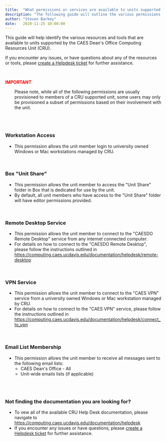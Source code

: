 ```yaml
---
title:  "What permissions or services are available to units supported by Computing Resources Unit (CRU)"
description: "The following guide will outline the various permissions and services CRU provides to supported units."
author: "Steven Barkey"
date:   2020-11-25 10:00:00
---
```

<p>This guide will help identify the various resources and tools that are available to units supported by the CAES Dean's Office Computing Resources Unit (CRU).</p>
<p>If you encounter any issues, or have questions about any of the resources or tools, please <a class="external-link" href="https://caeshelp.ucdavis.edu" target="_blank">create a Helpdesk ticket</a> for further assistance.</p>
<br />

<p style="color:red"><b>IMPORTANT</b></p>
<p style="PADDING-LEFT: 30px">Please note, while all of the following permissions are usually provisioned to members of a CRU supported unit, some users may only be provisioned a subset of permissions based on their involvement with the unit.</p>
<br />
<br />

<h3>Workstation Access</h3>
<ul style="PADDING-LEFT: 30px">
  <li>This permission allows the unit member login to university owned Windows or Mac workstations managed by CRU.</li>
</ul>
<br />

<h3>Box "Unit Share"</h3>
<ul style="PADDING-LEFT: 30px">
  <li>This permission allows the unit member to access the "Unit Share" folder in Box that is dedicated for use by the unit.</li>
  <li>By default, all unit members who have access to the "Unit Share" folder will have editor permissions provided.</li>
</ul>
<br />

<h3>Remote Desktop Service</h3>
<ul style="PADDING-LEFT: 30px">
  <li>This permission allows the unit member to connect to the "CAESDO Remote Desktop" service from any internet connected computer.</li>
  <li>For details on how to connect to the "CAESDO Remote Desktop", please follow the instructions outlined in <a class="external-link" href="https://computing.caes.ucdavis.edu/documentation/helpdesk/remote-desktop" target="_blank">https://computing.caes.ucdavis.edu/documentation/helpdesk/remote-desktop</a></li>
</ul>
<br />

<h3>VPN Service</h3>
<ul style="PADDING-LEFT: 30px">
  <li>This permission allows the unit member to connect to the "CAES VPN" service from a university owned Windows or Mac workstation managed by CRU.</li>
  <li>For details on how to connect to the "CAES VPN" service, please follow the instructions outlined in <a class="external-link" href="https://computing.caes.ucdavis.edu/documentation/helpdesk/connect_to_vpn" target="_blank">https://computing.caes.ucdavis.edu/documentation/helpdesk/connect_to_vpn</a></li>
</ul>
<br />

<h3>Email List Membership</h3>
<ul style="PADDING-LEFT: 30px">
  <li>This permission allows the unit member to receive all messages sent to the following email lists:
    <ul style="PADDING-LEFT: 20px">
      <li>CAES Dean's Office - All</li>
      <li>Unit-wide emails lists (if applicable)</li>
    </ul>
</li>
</ul>
<br />
<br />

<h3>Not finding the documentation you are looking for?</h3>
<ul style="PADDING-LEFT: 30px">
  <li>To vew all of the available CRU Help Desk documentation, please navigate to <a class="external-link" href="https://computing.caes.ucdavis.edu/documentation/helpdesk" target="_blank">https://computing.caes.ucdavis.edu/documentation/helpdesk</a></li>
  <li>If you encounter any issues or have questions, please <a class="external-link" href="https://caeshelp.ucdavis.edu" target="_blank">create a Helpdesk ticket</a> for further assistance.</li>
</ul>

